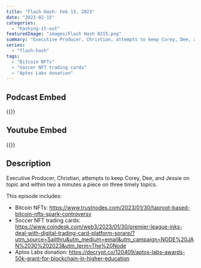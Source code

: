 ```yaml
---
title: "Flash Hash: Feb 15, 2023"
date: "2023-02-15"
categories: 
  - "hashing-it-out"
featuredImage: "images/Flash Hash 0215.png"
summary: "Executive Producer, Christian, attempts to keep Corey, Dee, and Jessie on topic and within two a minutes a piece on three timely topics."
series:
  - "flash-hash"
tags: 
  - "Bitcoin NFTs"
  - "Soccer NFT trading cards"
  - "Aptos Labs donation"
---
```



## Podcast Embed
{{<podcast-embed url="https://player.simplecast.com/7dbbd2fd-5d26-445f-90bd-001a0488dc43?dark=false&color=EE6E04">}}

## Youtube Embed
{{<youtube z3HpehS7P-4>}}

## Description
Executive Producer, Christian, attempts to keep Corey, Dee, and Jessie on topic and within two a minutes a piece on three timely topics. 

This episode includes:
 - Bitcoin NFTs: https://www.trustnodes.com/2023/01/30/taproot-based-bitcoin-nfts-spark-controversy
 - Soccer NFT trading cards: https://www.coindesk.com/web3/2023/01/30/premier-league-inks-deal-with-digital-trading-card-platform-sorare/?utm_source=Sailthru&utm_medium=email&utm_campaign=NODE%20JAN%2030%202023&utm_term=The%20Node
 - Aptos Labs donation: https://decrypt.co/120409/aptos-labs-awards-50k-grant-for-blockchain-in-higher-education